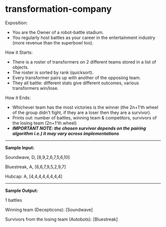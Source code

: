 # transformation-company

Exposition:
- You are the Owner of a robot-battle stadium.
- You regularly host battles as your career in the entertainment industry (more revenue than the superbowl too).

How it Starts:
- There is a roster of transformers on 2 different teams stored in a list of objects.
- The roster is sorted by rank (quicksort).
- Every transformer pairs up with another of the opposiing team.
- They all battle: different stats give different outcomes, various transformers win/lose.

How it Ends:
- Whichever team has the most victories is the winner (the 2n+1'th wheel of the group didn't fight, if they are a loser then they are a survivor).
- Prints out: number of battles, winning team & competitors, survivors of the losing team (2n+1'th wheel)
- ***IMPORTANT NOTE: the chosen survivor depends on the pairing algorithm i.e.) it may vary across implementations***

--------------------------------------
**Sample Input:**

Soundwave, D, [8,9,2,6,7,5,6,10]

Bluestreak, A, [6,6,7,9,5,2,9,7]

Hubcap: A, [4,4,4,4,4,4,4,4]

--------------------------------------
**Sample Output:**

1 battles

Winning team (Decepticons): [Soundwave]

Survivors from the losing team (Autobots): [Bluestreak]
